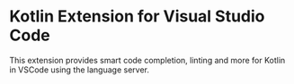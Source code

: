 # Kotlin Extension for Visual Studio Code
This extension provides smart code completion, linting and more for Kotlin in VSCode using the language server.
